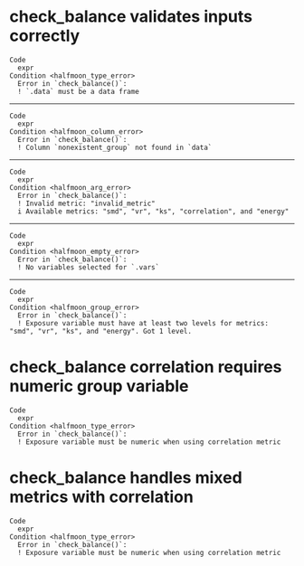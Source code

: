 # check_balance validates inputs correctly

    Code
      expr
    Condition <halfmoon_type_error>
      Error in `check_balance()`:
      ! `.data` must be a data frame

---

    Code
      expr
    Condition <halfmoon_column_error>
      Error in `check_balance()`:
      ! Column `nonexistent_group` not found in `data`

---

    Code
      expr
    Condition <halfmoon_arg_error>
      Error in `check_balance()`:
      ! Invalid metric: "invalid_metric"
      i Available metrics: "smd", "vr", "ks", "correlation", and "energy"

---

    Code
      expr
    Condition <halfmoon_empty_error>
      Error in `check_balance()`:
      ! No variables selected for `.vars`

---

    Code
      expr
    Condition <halfmoon_group_error>
      Error in `check_balance()`:
      ! Exposure variable must have at least two levels for metrics: "smd", "vr", "ks", and "energy". Got 1 level.

# check_balance correlation requires numeric group variable

    Code
      expr
    Condition <halfmoon_type_error>
      Error in `check_balance()`:
      ! Exposure variable must be numeric when using correlation metric

# check_balance handles mixed metrics with correlation

    Code
      expr
    Condition <halfmoon_type_error>
      Error in `check_balance()`:
      ! Exposure variable must be numeric when using correlation metric

